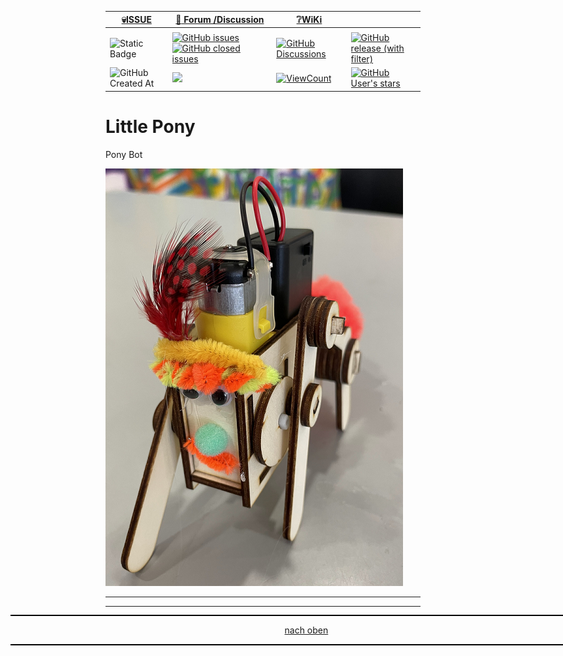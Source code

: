 <a name="oben"></a>

<div align="center">

|[:skull:ISSUE](https://github.com/frankyhub/Little_Pony/issues?q=is%3Aissue)|[:speech_balloon: Forum /Discussion](https://github.com/frankyhub/Little_Pony/discussions)|[:grey_question:WiKi](https://github.com/frankyhub/Little_Pony/wiki)||
|--|--|--|--|
| | | | |
|![Static Badge](https://img.shields.io/badge/RepoNr.:-%2052-blue)|<a href="https://github.com/frankyhub/Little_Pony/issues">![GitHub issues](https://img.shields.io/github/issues/frankyhub/Little_Pony)![GitHub closed issues](https://img.shields.io/github/issues-closed/frankyhub/Little_Pony)|<a href="https://github.com/frankyhub/Little_Pony/discussions">![GitHub Discussions](https://img.shields.io/github/discussions/frankyhub/Little_Pony)|<a href="https://github.com/frankyhub/Egone/releases">![GitHub release (with filter)](https://img.shields.io/github/v/release/frankyhub/Egone)|
|![GitHub Created At](https://img.shields.io/github/created-at/frankyhub/Little_Pony)| <a href="https://github.com/frankyhub/Little_Pony/pulse" alt="Activity"><img src="https://img.shields.io/github/commit-activity/m/badges/shields" />| <a href="https://github.com/frankyhub/Little_Pony/graphs/traffic"><img alt="ViewCount" src="https://views.whatilearened.today/views/github/frankyhub/github-clone-count-badge.svg">  |<a href="https://github.com/frankyhub?tab=stars"> ![GitHub User's stars](https://img.shields.io/github/stars/frankyhub)|
</div>



# Little Pony
Pony Bot

![Little_Pony](/pic/IMG_9603.png)


---

<div style="position:absolute; left:2cm; ">   
<ol class="breadcrumb" style="border-top: 2px solid black;border-bottom:2px solid black; height: 45px; width: 900px;"> <p align="center"><a href="#oben">nach oben</a></p></ol>
</div>  

---
